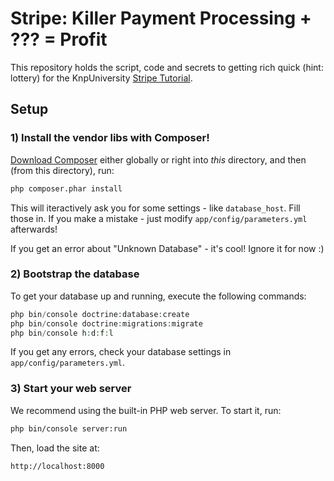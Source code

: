 # Stripe: Killer Payment Processing + ??? = Profit

This repository holds the script, code and secrets to getting
rich quick (hint: lottery) for the KnpUniversity [Stripe Tutorial](http://knpuniversity.com/screencast/stripe).

## Setup

### 1) Install the vendor libs with Composer!

[Download Composer](https://getcomposer.org/) either globally or right
into *this* directory, and then (from this directory), run:

```bash
php composer.phar install
```

This will iteractively ask you for some settings - like `database_host`.
Fill those in. If you make a mistake - just modify `app/config/parameters.yml`
afterwards!

If you get an error about "Unknown Database" - it's cool! Ignore it for now :)

### 2) Bootstrap the database

To get your database up and running, execute the following commands:

```php
php bin/console doctrine:database:create
php bin/console doctrine:migrations:migrate
php bin/console h:d:f:l
```

If you get any errors, check your database settings in `app/config/parameters.yml`.

### 3) Start your web server

We recommend using the built-in PHP web server. To start it, run:

```bash
php bin/console server:run
```

Then, load the site at:

    http://localhost:8000
